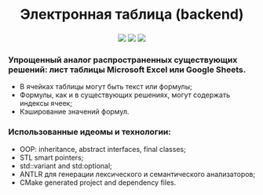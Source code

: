 <h1 align="center">Электронная таблица (backend)</h1>
<h3 align="center"><img src="https://img.shields.io/badge/c++-%2300599C.svg?style=for-the-badge&logo=c%2B%2B&logoColor=white"> <img src="https://img.shields.io/badge/Visual%20Studio-5C2D91.svg?style=for-the-badge&logo=visual-studio&logoColor=white"> <img src="https://img.shields.io/badge/git-%23F05033.svg?style=for-the-badge&logo=git&logoColor=white"></h3>
<h3>Упрощенный аналог распространенных существующих решений: лист таблицы Microsoft Excel или Google Sheets.</h3>
<ul>
  <li>В ячейках таблицы могут быть текст или формулы;</li>
  <li>Формулы, как и в существующих решениях, могут содержать индексы ячеек;</li>
  <li>Кэширование значений формул.</li>
</ul>
<h3>Использованные идеомы и технологии:</h3>
<ul>
  <li>OOP: inheritance, abstract interfaces, final classes;</li>
  <li>STL smart pointers;</li>
  <li>std::variant and std:optional;</li>
  <li>ANTLR для генерации лексического и семантического анализаторов;</li>
  <li>CMake generated project and dependency files.</li>
</ul>
